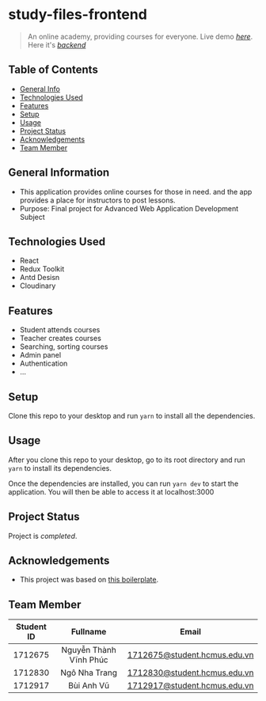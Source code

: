 # study-files-frontend
> An online academy, providing courses for everyone.
> Live demo [_here_](https://study-files.vercel.app).
> Here it's [_backend_](https://github.com/phucnguyen1712675/study-files-backend)


## Table of Contents
* [General Info](#general-information)
* [Technologies Used](#technologies-used)
* [Features](#features)
* [Setup](#setup)
* [Usage](#usage)
* [Project Status](#project-status)
* [Acknowledgements](#acknowledgements)
* [Team Member](#team-member)


## General Information
- This application provides online courses for those in need. and the app provides a place for instructors to post lessons.
- Purpose: Final project for Advanced Web Application Development Subject


## Technologies Used
- React
- Redux Toolkit
- Antd Desisn
- Cloudinary


## Features
- Student attends courses
- Teacher creates courses
- Searching, sorting courses
- Admin panel
- Authentication
- ...


## Setup
Clone this repo to your desktop and run `yarn` to install all the dependencies.


## Usage
After you clone this repo to your desktop, go to its root directory and run `yarn` to install its dependencies.

Once the dependencies are installed, you can run  `yarn dev` to start the application. You will then be able to access it at localhost:3000


## Project Status
Project is _completed_.


## Acknowledgements
- This project was based on [this boilerplate](https://github.com/react-boilerplate/react-boilerplate-cra-template).


## Team Member
| Student ID |         Fullname       |              Email           |
|:----------:|:----------------------:|:----------------------------:|
| 1712675    | Nguyễn Thành Vĩnh Phúc | 1712675@student.hcmus.edu.vn |
| 1712830    | Ngô Nha Trang          | 1712830@student.hcmus.edu.vn |
| 1712917    | Bùi Anh Vũ             | 1712917@student.hcmus.edu.vn |
